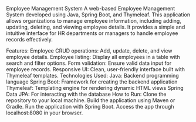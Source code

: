 Employee Management System
A web-based Employee Management System developed using Java, Spring Boot, and Thymeleaf. This application allows organizations to manage employee information, including adding, updating, deleting, and viewing employee details. It provides a simple and intuitive interface for HR departments or managers to handle employee records effectively.

Features:
Employee CRUD operations: Add, update, delete, and view employee details.
Employee listing: Display all employees in a table with search and filter options.
Form validation: Ensure valid data input for employee records.
Responsive UI: Clean, user-friendly interface built with Thymeleaf templates.
Technologies Used:
Java: Backend programming language
Spring Boot: Framework for creating the backend application
Thymeleaf: Templating engine for rendering dynamic HTML views
Spring Data JPA: For interacting with the database
How to Run:
Clone the repository to your local machine.
Build the application using Maven or Gradle.
Run the application with Spring Boot.
Access the app through localhost:8080 in your browser.
